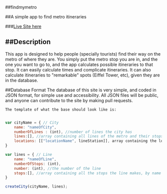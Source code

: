 #\#findmymetro

##A simple app to find metro itineraries

###[Live Site here](http://jocolina.com/findmymetro)

##Description
----
This app is designed to help people (specially tourists) find their way on the metro of where they are. You simply put the metro stop you are in, and the one you want to go to, and the 
app calculates possible itineraries to that stop. It can easily calculate times and complicate itineraries.
It can also calculate itineraries to "remarkable" spots (Eiffel Tower, etc), given they are in the database.

##Database Format
The database of this site is very simple, and coded in JSON format, for simple use and accessibility. All JSON files will be public, and anyone can contribute to the site by making pull 
requests.

	The template of what the base should look like is:
```javascript

var cityName = { // City
	name: "nameOfCity",
	numberOfLines : (int), //number of lines the city has
	lines:[], //array containing all lines of the metro and their stops
	locations: [["locationName", lineStation]], array containing the locationName and the nearest station (can be repeated) 
}

var lines = { // Line
	name: "nameOfLine",
	numberOfStops: (int),
	number: (int), //the number of the line
	stops:[], //array containing all the stops the line makes, by name
}

createCity(cityName, lines);

```